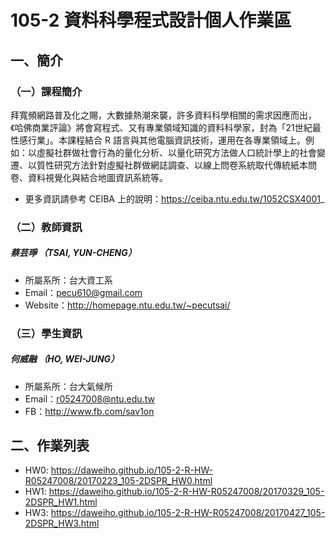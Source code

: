 # 105-2 資料科學程式設計個人作業區

## 一、簡介

### （一）課程簡介
<p>拜寬頻網路普及化之賜，大數據熱潮來襲，許多資料科學相關的需求因應而出，《哈佛商業評論》將會寫程式、又有專業領域知識的資料科學家，封為「21世紀最性感行業」。本課程結合 R 語言與其他電腦資訊技術，運用在各專業領域上。例如：以虛擬社群做社會行為的量化分析、以量化研究方法做人口統計學上的社會變遷、以質性研究方法針對虛擬社群做網誌調查、以線上問卷系統取代傳統紙本問卷、資料視覺化與結合地圖資訊系統等。 <p/>


 - 更多資訊請參考 CEIBA 上的說明：https://ceiba.ntu.edu.tw/1052CSX4001_

### （二）教師資訊
##### **蔡芸琤** （TSAI, YUN-CHENG）
 - 所屬系所：台大資工系
 - Email：pecu610@gmail.com
 - Website：http://homepage.ntu.edu.tw/~pecutsai/
 
 
### （三）學生資訊
##### **何威融** （HO, WEI-JUNG）
 - 所屬系所：台大氣候所
 - Email：r05247008@ntu.edu.tw
 - FB：http://www.fb.com/sav1on
 
## 二、作業列表

 - HW0: https://daweiho.github.io/105-2-R-HW-R05247008/20170223_105-2DSPR_HW0.html
 - HW1: https://daweiho.github.io/105-2-R-HW-R05247008/20170329_105-2DSPR_HW1.html
 - HW3: https://daweiho.github.io/105-2-R-HW-R05247008/20170427_105-2DSPR_HW3.html
 
